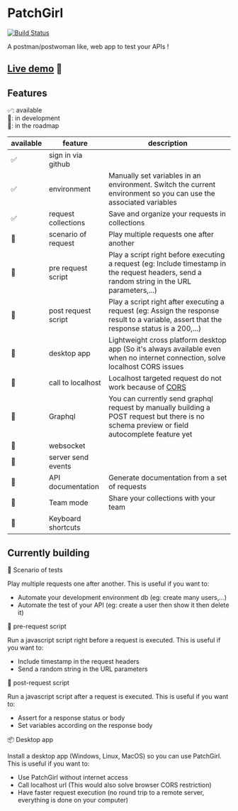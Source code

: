 # PatchGirl


[![Build Status](https://travis-ci.com/patchgirl/patchgirl.svg?branch=master)](https://travis-ci.com/patchgirl/patchgirl)

A postman/postwoman like, web app to test your APIs !

## [Live demo](https://patchgirl.io) 🚀


## Features


✅: available<br/>
🔧: in development<br/>
📝: in the roadmap<br/>

| available | feature             | description                                                                                                                                   |
|-----------|---------------------|-----------------------------------------------------------------------------------------------------------------------------------------------|
| ✅        | sign in via github  |                                                                                                                                               |
| ✅        | environment         | Manually set variables in an environment. Switch the current environment so you can use the associated variables                              |
| ✅        | request collections | Save and organize your requests in collections                                                                                                |
| 🔧        | scenario of request | Play multiple requests one after another                                                                                                      |
| 🔧        | pre request script  | Play a script right before executing a request (eg: Include timestamp in the request headers, send a random string in the URL parameters,...) |
| 🔧        | post request script | Play a script right after executing a request (eg: Assign the response result to a variable, assert that the response status is a 200,...)    |
| 🔧        | desktop app         | Lightweight cross platform desktop app (So it's always available even when no internet connection, solve localhost CORS issues                |
| 📝        | call to localhost   | Localhost targeted request do not work because of [CORS](https://developer.mozilla.org/fr/docs/Web/HTTP/CORS)                                 |
| 📝        | Graphql             | You can currently send graphql request by manually building a POST request but there is no schema preview or field autocomplete feature yet   |
| 📝        | websocket           |                                                                                                                                               |
| 📝        | server send events  |                                                                                                                                               |
| 📝        | API documentation   | Generate documentation from a set of requests                                                                                                 |
| 📝        | Team mode           | Share your collections with your team                                                                                                         |
| 📝        | Keyboard shortcuts  |                                                                                                                                               |


## Currently building


📢 Scenario of tests

Play multiple requests one after another. This is useful if you want to:
- Automate your development environment db (eg: create many users,...)
- Automate the test of your API (eg: create a user then show it then delete it)

📜 pre-request script

Run a javascript script right before a request is executed. This is useful if you want to:
 - Include timestamp in the request headers
 - Send a random string in the URL parameters

📜 post-request script

Run a javascript script after a request is executed. This is useful if you want to:
 - Assert for a response status or body
 - Set variables according on the response body

📦 Desktop app

Install a desktop app (Windows, Linux, MacOS) so you can use PatchGirl. This is useful if you want to:
- Use PatchGirl without internet access
- Call localhost url (This would also solve browser CORS restriction)
- Have faster request execution (no round trip to a remote server, everything is done on your computer)
